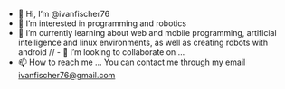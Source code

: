 - 👋 Hi, I’m @ivanfischer76
- 👀 I’m interested in programming and robotics
- 🌱 I’m currently learning about web and mobile programming, artificial intelligence and linux environments, as well as creating robots with android
// - 💞️ I’m looking to collaborate on ...
- 📫 How to reach me ... You can contact me through my email ivanfischer76@gmail.com


<!---
ivanfischer76/ivanfischer76 is a ✨ special ✨ repository because its `README.md` (this file) appears on your GitHub profile.
You can click the Preview link to take a look at your changes.
--->
